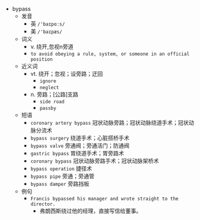 - bypass
  - 发音
    - 英 `/'baɪpɑːs/`
    - 美 `/'baɪpæs/`
  - 词义
    - v. 绕开,忽视n旁道
    - `to avoid obeying a rule, system, or someone in an official position`
  - 近义词
    - vt. 绕开；忽视；设旁路；迂回
      - `ignore`
      - `neglect`
    - n. 旁路；[公路]支路
      - `side road`
      - `passby`
  - 短语
    - `coronary artery bypass` 冠状动脉旁路；冠状动脉绕道手术；冠状动脉分流术 
    - `bypass surgery` 绕道手术；心脏搭桥手术 
    - `bypass valve` 旁通阀；旁通活门；防通阀 
    - `gastric bypass` 胃绕道手术；胃旁路术 
    - `coronary bypass` 冠状动脉旁路手术；冠状动脉架桥术 
    - `bypass operation` 捷径术 
    - `bypass pipe` 旁通；旁通管 
    - `bypass damper` 旁路挡板 
  - 例句
    - `Francis bypassed his manager and wrote straight to the director.`
      - 弗朗西斯绕过他的经理，直接写信给董事。

